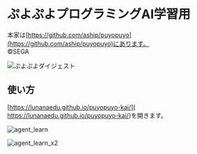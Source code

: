 

# ぷよぷよプログラミングAI学習用
本家は[https://github.com/aship/puyopuyo](https://github.com/aship/puyopuyo)にあります。  
©️SEGA

![ぷよぷよダイジェスト](https://github.com/user-attachments/assets/9478f51b-3fca-4759-bf76-4aa00a514c85)



## 使い方
 [https://lunanaedu.github.io/puyopuyo-kai/]( https://lunanaedu.github.io/puyopuyo-kai/)を開きます。

![agent_learn](https://github.com/user-attachments/assets/b7005220-94dd-4ac8-84c2-076d71c2ce2c)


![agent_learn_x2](https://github.com/user-attachments/assets/760a23f8-0b0c-4555-8e31-b27343e29eeb)

